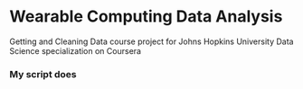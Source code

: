 Wearable Computing Data Analysis
================================

Getting and Cleaning Data course project for Johns Hopkins University Data Science specialization on Coursera

### My script does
